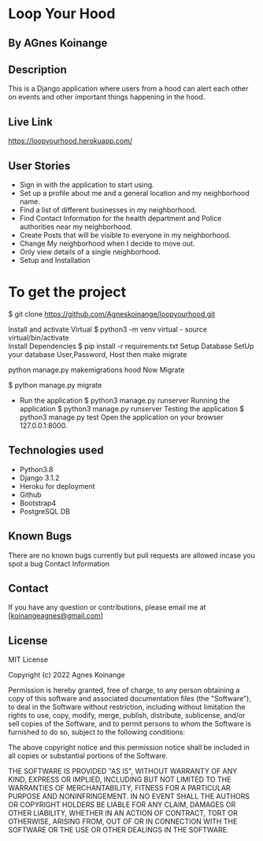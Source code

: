 # Loop Your Hood

## By AGnes Koinange

## Description
This is a Django application where users from a hood can alert each other on events and other important things happening in the hood.

## Live Link
https://loopyourhood.herokuapp.com/


## User Stories
* Sign in with the application to start using.
* Set up a profile about me and a general location and my neighborhood name.
* Find a list of different businesses in my neighborhood.
* Find Contact Information for the health department and Police authorities near my neighborhood.
* Create Posts that will be visible to everyone in my neighborhood.
* Change My neighborhood when I decide to move out.
* Only view details of a single neighborhood.
* Setup and Installation

# To get the project

$ git clone https://github.com/Agneskoinange/loopyourhood.git

Install and activate Virtual
$ python3 -m venv virtual - source virtual/bin/activate  
Install Dependencies
$ pip install -r requirements.txt 
Setup Database
SetUp your database User,Password, Host then make migrate

python manage.py makemigrations hood 
Now Migrate

$ python manage.py migrate 
* Run the application
$ python3 manage.py runserver 
Running the application
$ python3 manage.py runserver 
Testing the application
$ python3 manage.py test 
Open the application on your browser 127.0.0.1:8000.

## Technologies used
* Python3.8
* Django 3.1.2
* Heroku for deployment
* Github
* Bootstrap4
* PostgreSQL DB

## Known Bugs
There are no known bugs currently but pull requests are allowed incase you spot a bug
Contact Information

## Contact
If you have any question or contributions, please email me at [koinangeagnes@gmail.com]

## License
MIT License

Copyright (c) 2022 Agnes Koinange

Permission is hereby granted, free of charge, to any person obtaining a copy of this software and associated documentation files (the "Software"), to deal in the Software without restriction, including without limitation the rights to use, copy, modify, merge, publish, distribute, sublicense, and/or sell copies of the Software, and to permit persons to whom the Software is furnished to do so, subject to the following conditions:

The above copyright notice and this permission notice shall be included in all copies or substantial portions of the Software.

THE SOFTWARE IS PROVIDED "AS IS", WITHOUT WARRANTY OF ANY KIND, EXPRESS OR IMPLIED, INCLUDING BUT NOT LIMITED TO THE WARRANTIES OF MERCHANTABILITY, FITNESS FOR A PARTICULAR PURPOSE AND NONINFRINGEMENT. IN NO EVENT SHALL THE AUTHORS OR COPYRIGHT HOLDERS BE LIABLE FOR ANY CLAIM, DAMAGES OR OTHER LIABILITY, WHETHER IN AN ACTION OF CONTRACT, TORT OR OTHERWISE, ARISING FROM, OUT OF OR IN CONNECTION WITH THE SOFTWARE OR THE USE OR OTHER DEALINGS IN THE SOFTWARE.